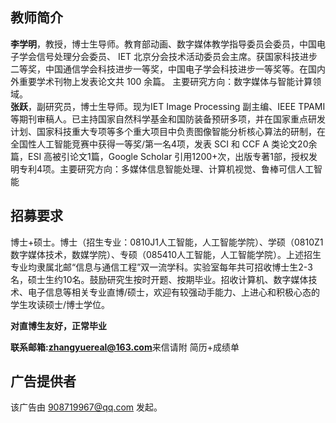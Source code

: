 ## 教师简介

<b>李学明</b>，教授，博士生导师。教育部动画、数字媒体教学指导委员会委员，中国电⼦学会信号处理分会委员、 IET 北京分会技术活动委员会主席。获国家科技进步⼆等奖，中国通信学会科技进步一等奖，中国电子学会科技进步一等奖等。在国内外重要学术刊物上发表论⽂共 100 余篇。
主要研究方向：数字媒体与智能计算领域。<br />
<b>张跃</b>，副研究员，博士生导师。现为IET Image Processing 副主编、IEEE TPAMI 等期刊审稿人。已主持国家自然科学基金和国防装备预研多项，并在国家重点研发计划、国家科技重大专项等多个重大项目中负责图像智能分析核心算法的研制，在全国性人工智能竞赛中获得一等奖/第一名4项，发表 SCI 和 CCF A 类论文20余篇，ESI 高被引论文1篇，Google Scholar 引用1200+次，出版专著1部，授权发明专利4项。主要研究方向：多媒体信息智能处理、计算机视觉、鲁棒可信人工智能

## 招募要求

博士+硕士。博士（招生专业：0810J1人工智能，人工智能学院）、学硕（0810Z1数字媒体技术，数媒学院）、专硕（085410人工智能，人工智能学院）。上述招生专业均隶属北邮“信息与通信工程”双一流学科。实验室每年共可招收博士生2-3名，硕士生约10名。鼓励研究生按时开题、按期毕业。招收计算机、数字媒体技术、电子信息等相关专业直博/硕士，欢迎有较强动手能力、上进心和积极心态的学生攻读硕士/博士学位。

<b>对直博生友好，正常毕业</b>

<b>联系邮箱:zhangyuereal@163.com</b>来信请附 简历+成绩单

## 广告提供者

该广告由 908719967@qq.com 发起。
